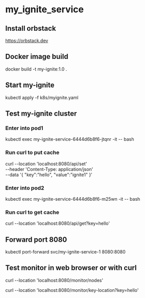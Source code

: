 # my_ignite_service

## Install orbstack
https://orbstack.dev

## Docker image build
docker build -t my-ignite:1.0 .

## Start my-ignite
kubectl apply -f k8s/myignite.yaml

## Test my-ignite cluster

### Enter into pod1
kubectl exec my-ignite-service-6444d6b8f6-jtqnr -it -- bash

### Run curl to put cache
curl --location 'localhost:8080/api/set' \
--header 'Content-Type: application/json' \
--data '{
"key":"hello",
"value":"ignite1"
}'

### Enter into pod2
kubectl exec my-ignite-service-6444d6b8f6-m25wn -it -- bash

### Run curl to get cache
curl --location 'localhost:8080/api/get?key=hello'

## Forward port 8080
kubectl port-forward svc/my-ignite-service-1 8080:8080

## Test monitor in web browser or with curl
curl --location 'localhost:8080/monitor/nodes'

curl --location 'localhost:8080/monitor/key-location?key=hello'





